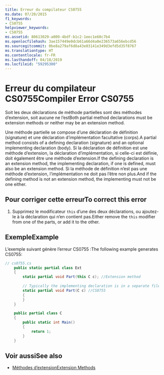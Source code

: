 ```yaml
---
title: Erreur du compilateur CS0755
ms.date: 07/20/2015
f1_keywords:
- CS0755
helpviewer_keywords:
- CS0755
ms.assetid: 80613029-a009-4bdf-b1c2-1eec1e60c7b4
ms.openlocfilehash: 3ae157449e0dcb61a66d4a0e236573a656ebcd56
ms.sourcegitcommit: 0be8a279af6d8a43e03141e349d3efd5d35f8767
ms.translationtype: HT
ms.contentlocale: fr-FR
ms.lasthandoff: 04/18/2019
ms.locfileid: "59295300"
---
```

# <a name="compiler-error-cs0755"></a><span data-ttu-id="31856-102">Erreur du compilateur CS0755</span><span class="sxs-lookup"><span data-stu-id="31856-102">Compiler Error CS0755</span></span>
<span data-ttu-id="31856-103">Soit les deux déclarations de méthode partielles sont des méthodes d’extension, soit aucune ne l’est</span><span class="sxs-lookup"><span data-stu-id="31856-103">Both partial method declarations must be extension methods or neither may be an extension method.</span></span>  
  
 <span data-ttu-id="31856-104">Une méthode partielle se compose d’une déclaration de définition (signature) et une déclaration d’implémentation facultative (corps).</span><span class="sxs-lookup"><span data-stu-id="31856-104">A partial method consists of a defining declaration (signature) and an optional implementing declaration (body).</span></span> <span data-ttu-id="31856-105">Si la déclaration de définition est une méthode d’extension, la déclaration d’implémentation, si celle-ci est définie, doit également être une méthode d’extension.</span><span class="sxs-lookup"><span data-stu-id="31856-105">If the defining declaration is an extension method, the implementing declaration, if one is defined, must also be an extension method.</span></span> <span data-ttu-id="31856-106">Si la méthode de définition n’est pas une méthode d’extension, l’implémentation ne doit pas l’être non plus.</span><span class="sxs-lookup"><span data-stu-id="31856-106">And if the defining method is not an extension method, the implementing must not be one either.</span></span>  
  
## <a name="to-correct-this-error"></a><span data-ttu-id="31856-107">Pour corriger cette erreur</span><span class="sxs-lookup"><span data-stu-id="31856-107">To correct this error</span></span>  
  
1. <span data-ttu-id="31856-108">Supprimez le modificateur `this` d’une des deux déclarations, ou ajoutez-le à la déclaration qui n’en contient pas.</span><span class="sxs-lookup"><span data-stu-id="31856-108">Either remove the `this` modifier from one of the parts, or add it to the other.</span></span>  
  
## <a name="example"></a><span data-ttu-id="31856-109">Exemple</span><span class="sxs-lookup"><span data-stu-id="31856-109">Example</span></span>  
 <span data-ttu-id="31856-110">L’exemple suivant génère l’erreur CS0755 :</span><span class="sxs-lookup"><span data-stu-id="31856-110">The following example generates CS0755:</span></span>  
  
```csharp  
// cs0755.cs  
    public static partial class Ext  
    {  
        static partial void Part(this C c); //Extension method  
  
        // Typically the implementing declaration is in a separate file.  
        static partial void Part(C c) //CS0755  
        {  
        }  
    }  
  
    public partial class C  
    {  
        public static int Main()  
        {  
            return 1;  
        }  
    }  
```  
  
## <a name="see-also"></a><span data-ttu-id="31856-111">Voir aussi</span><span class="sxs-lookup"><span data-stu-id="31856-111">See also</span></span>

- [<span data-ttu-id="31856-112">Méthodes d’extension</span><span class="sxs-lookup"><span data-stu-id="31856-112">Extension Methods</span></span>](../../csharp/programming-guide/classes-and-structs/extension-methods.md)
